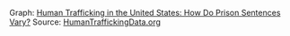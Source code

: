 Graph: [Human Trafficking in the United States: How Do Prison Sentences Vary?](https://emmacooperpeterson.github.io/ht_sentencing/)
Source: [HumanTraffickingData.org](www.humantraffickingdata.org)

